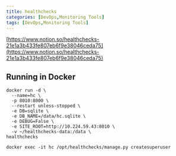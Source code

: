 ```yaml
---
title: healthchecks
categories: [DevOps,Monitoring Tools]
tags: [DevOps,Monitoring Tools]
---
```


[https://www.notion.so/healthchecks-21e1a3b433fe807eb6f9e38046ceda75](https://www.notion.so/healthchecks-21e1a3b433fe807eb6f9e38046ceda75)


## Running in Docker


 


```shell
docker run -d \
  --name=hc \
  -p 8010:8000 \
  --restart unless-stopped \
  -e DB=sqlite \
  -e DB_NAME=/data/hc.sqlite \
  -e DEBUG=False \
  -e SITE_ROOT=http://10.224.59.43:8010 \
  -v ~/healthchecks-data:/data \
healthchecks

docker exec -it hc /opt/healthchecks/manage.py createsuperuser
```

